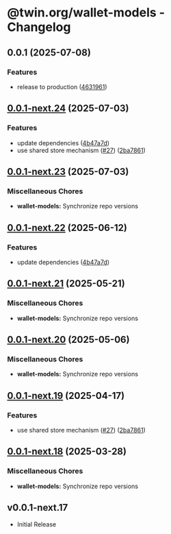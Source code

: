 # @twin.org/wallet-models - Changelog

## 0.0.1 (2025-07-08)


### Features

* release to production ([4631961](https://github.com/twinfoundation/wallet/commit/4631961bf9c8cf82ffd0c8dd2a7d750456bbab39))

## [0.0.1-next.24](https://github.com/twinfoundation/wallet/compare/wallet-models-v0.0.1-next.23...wallet-models-v0.0.1-next.24) (2025-07-03)


### Features

* update dependencies ([4b47a7d](https://github.com/twinfoundation/wallet/commit/4b47a7d900d72d1502d6db54cb391a954818478b))
* use shared store mechanism ([#27](https://github.com/twinfoundation/wallet/issues/27)) ([2ba7861](https://github.com/twinfoundation/wallet/commit/2ba7861a2a610cf83396a3285c7bbaebe5a31551))

## [0.0.1-next.23](https://github.com/twinfoundation/wallet/compare/wallet-models-v0.0.1-next.22...wallet-models-v0.0.1-next.23) (2025-07-03)


### Miscellaneous Chores

* **wallet-models:** Synchronize repo versions

## [0.0.1-next.22](https://github.com/twinfoundation/wallet/compare/wallet-models-v0.0.1-next.21...wallet-models-v0.0.1-next.22) (2025-06-12)


### Features

* update dependencies ([4b47a7d](https://github.com/twinfoundation/wallet/commit/4b47a7d900d72d1502d6db54cb391a954818478b))

## [0.0.1-next.21](https://github.com/twinfoundation/wallet/compare/wallet-models-v0.0.1-next.20...wallet-models-v0.0.1-next.21) (2025-05-21)


### Miscellaneous Chores

* **wallet-models:** Synchronize repo versions

## [0.0.1-next.20](https://github.com/twinfoundation/wallet/compare/wallet-models-v0.0.1-next.19...wallet-models-v0.0.1-next.20) (2025-05-06)


### Miscellaneous Chores

* **wallet-models:** Synchronize repo versions

## [0.0.1-next.19](https://github.com/twinfoundation/wallet/compare/wallet-models-v0.0.1-next.18...wallet-models-v0.0.1-next.19) (2025-04-17)


### Features

* use shared store mechanism ([#27](https://github.com/twinfoundation/wallet/issues/27)) ([2ba7861](https://github.com/twinfoundation/wallet/commit/2ba7861a2a610cf83396a3285c7bbaebe5a31551))

## [0.0.1-next.18](https://github.com/twinfoundation/wallet/compare/wallet-models-v0.0.1-next.17...wallet-models-v0.0.1-next.18) (2025-03-28)


### Miscellaneous Chores

* **wallet-models:** Synchronize repo versions

## v0.0.1-next.17

- Initial Release
